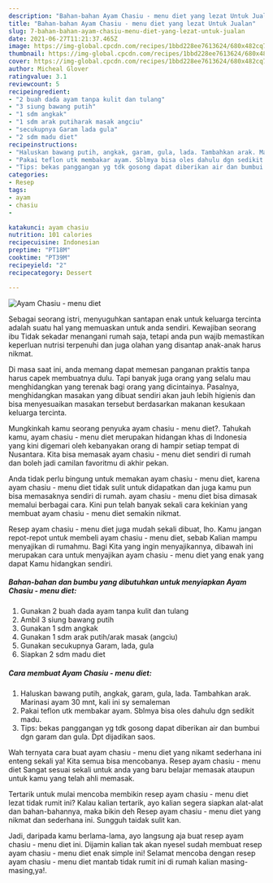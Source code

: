 ```yaml
---
description: "Bahan-bahan Ayam Chasiu - menu diet yang lezat Untuk Jualan"
title: "Bahan-bahan Ayam Chasiu - menu diet yang lezat Untuk Jualan"
slug: 7-bahan-bahan-ayam-chasiu-menu-diet-yang-lezat-untuk-jualan
date: 2021-06-27T11:21:37.465Z
image: https://img-global.cpcdn.com/recipes/1bbd228ee7613624/680x482cq70/ayam-chasiu-menu-diet-foto-resep-utama.jpg
thumbnail: https://img-global.cpcdn.com/recipes/1bbd228ee7613624/680x482cq70/ayam-chasiu-menu-diet-foto-resep-utama.jpg
cover: https://img-global.cpcdn.com/recipes/1bbd228ee7613624/680x482cq70/ayam-chasiu-menu-diet-foto-resep-utama.jpg
author: Micheal Glover
ratingvalue: 3.1
reviewcount: 5
recipeingredient:
- "2 buah dada ayam tanpa kulit dan tulang"
- "3 siung bawang putih"
- "1 sdm angkak"
- "1 sdm arak putiharak masak angciu"
- "secukupnya Garam lada gula"
- "2 sdm madu diet"
recipeinstructions:
- "Haluskan bawang putih, angkak, garam, gula, lada. Tambahkan arak. Marinasi ayam 30 mnt, kali ini sy semaleman"
- "Pakai teflon utk membakar ayam. Sblmya bisa oles dahulu dgn sedikit madu."
- "Tips: bekas panggangan yg tdk gosong dapat diberikan air dan bumbui dgn garam dan gula. Dpt dijadikan saos."
categories:
- Resep
tags:
- ayam
- chasiu
- 

katakunci: ayam chasiu  
nutrition: 101 calories
recipecuisine: Indonesian
preptime: "PT18M"
cooktime: "PT39M"
recipeyield: "2"
recipecategory: Dessert

---
```



![Ayam Chasiu - menu diet](https://img-global.cpcdn.com/recipes/1bbd228ee7613624/680x482cq70/ayam-chasiu-menu-diet-foto-resep-utama.jpg)

Sebagai seorang istri, menyuguhkan santapan enak untuk keluarga tercinta adalah suatu hal yang memuaskan untuk anda sendiri. Kewajiban seorang ibu Tidak sekadar menangani rumah saja, tetapi anda pun wajib memastikan keperluan nutrisi terpenuhi dan juga olahan yang disantap anak-anak harus nikmat.

Di masa  saat ini, anda memang dapat memesan panganan praktis tanpa harus capek membuatnya dulu. Tapi banyak juga orang yang selalu mau menghidangkan yang terenak bagi orang yang dicintainya. Pasalnya, menghidangkan masakan yang dibuat sendiri akan jauh lebih higienis dan bisa menyesuaikan masakan tersebut berdasarkan makanan kesukaan keluarga tercinta. 



Mungkinkah kamu seorang penyuka ayam chasiu - menu diet?. Tahukah kamu, ayam chasiu - menu diet merupakan hidangan khas di Indonesia yang kini digemari oleh kebanyakan orang di hampir setiap tempat di Nusantara. Kita bisa memasak ayam chasiu - menu diet sendiri di rumah dan boleh jadi camilan favoritmu di akhir pekan.

Anda tidak perlu bingung untuk memakan ayam chasiu - menu diet, karena ayam chasiu - menu diet tidak sulit untuk didapatkan dan juga kamu pun bisa memasaknya sendiri di rumah. ayam chasiu - menu diet bisa dimasak memalui berbagai cara. Kini pun telah banyak sekali cara kekinian yang membuat ayam chasiu - menu diet semakin nikmat.

Resep ayam chasiu - menu diet juga mudah sekali dibuat, lho. Kamu jangan repot-repot untuk membeli ayam chasiu - menu diet, sebab Kalian mampu menyajikan di rumahmu. Bagi Kita yang ingin menyajikannya, dibawah ini merupakan cara untuk menyajikan ayam chasiu - menu diet yang enak yang dapat Kamu hidangkan sendiri.

<!--inarticleads1-->

##### Bahan-bahan dan bumbu yang dibutuhkan untuk menyiapkan Ayam Chasiu - menu diet:

1. Gunakan 2 buah dada ayam tanpa kulit dan tulang
1. Ambil 3 siung bawang putih
1. Gunakan 1 sdm angkak
1. Gunakan 1 sdm arak putih/arak masak (angciu)
1. Gunakan secukupnya Garam, lada, gula
1. Siapkan 2 sdm madu diet




<!--inarticleads2-->

##### Cara membuat Ayam Chasiu - menu diet:

1. Haluskan bawang putih, angkak, garam, gula, lada. Tambahkan arak. Marinasi ayam 30 mnt, kali ini sy semaleman
1. Pakai teflon utk membakar ayam. Sblmya bisa oles dahulu dgn sedikit madu.
1. Tips: bekas panggangan yg tdk gosong dapat diberikan air dan bumbui dgn garam dan gula. Dpt dijadikan saos.




Wah ternyata cara buat ayam chasiu - menu diet yang nikamt sederhana ini enteng sekali ya! Kita semua bisa mencobanya. Resep ayam chasiu - menu diet Sangat sesuai sekali untuk anda yang baru belajar memasak ataupun untuk kamu yang telah ahli memasak.

Tertarik untuk mulai mencoba membikin resep ayam chasiu - menu diet lezat tidak rumit ini? Kalau kalian tertarik, ayo kalian segera siapkan alat-alat dan bahan-bahannya, maka bikin deh Resep ayam chasiu - menu diet yang nikmat dan sederhana ini. Sungguh taidak sulit kan. 

Jadi, daripada kamu berlama-lama, ayo langsung aja buat resep ayam chasiu - menu diet ini. Dijamin kalian tak akan nyesel sudah membuat resep ayam chasiu - menu diet enak simple ini! Selamat mencoba dengan resep ayam chasiu - menu diet mantab tidak rumit ini di rumah kalian masing-masing,ya!.

